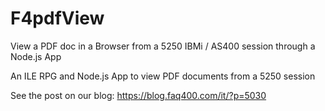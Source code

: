 # F4pdfView
View a PDF doc in a Browser from a 5250 IBMi / AS400 session through a Node.js App

An ILE RPG and Node.js App to view PDF documents from a 5250 session

See the post on our blog:
https://blog.faq400.com/it/?p=5030

